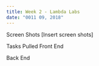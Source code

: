 ```yaml
---
title: Week 2 - Lambda Labs
date: "0011 09, 2018"
---
```

Screen Shots
[Insert screen shots]

Tasks Pulled
Front End


Back End